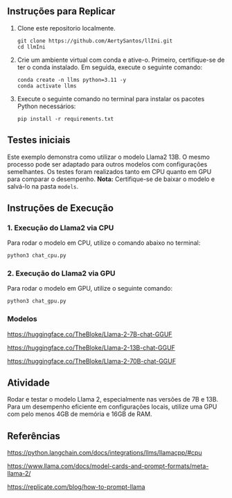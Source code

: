 ## Instruções para Replicar

1. Clone este repositorio localmente.
   ```
   git clone https://github.com/AertySantos/llIni.git
   cd llmIni
   ```
2. Crie um ambiente virtual com conda e ative-o. Primeiro, certifique-se de ter o conda instalado. Em seguida, execute o seguinte comando:
   ```
   conda create -n llms python=3.11 -y
   conda activate llms
   ```

3. Execute o seguinte comando no terminal para instalar os pacotes Python necessários:
   ```
   pip install -r requirements.txt
   ```
## Testes iniciais

Este exemplo demonstra como utilizar o modelo Llama2 13B. O mesmo processo pode ser adaptado para outros modelos com configurações semelhantes. Os testes foram realizados tanto em CPU quanto em GPU para comparar o desempenho. **Nota:** Certifique-se de baixar o modelo e salvá-lo na pasta `models`.

## Instruções de Execução

### 1. Execução do Llama2 via CPU
Para rodar o modelo em CPU, utilize o comando abaixo no terminal:

```bash
python3 chat_cpu.py
```

### 2. Execução do Llama2 via GPU
Para rodar o modelo em GPU, utilize o seguinte comando:

```bash
python3 chat_gpu.py
```
### Modelos
https://huggingface.co/TheBloke/Llama-2-7B-chat-GGUF

https://huggingface.co/TheBloke/Llama-2-13B-chat-GGUF

https://huggingface.co/TheBloke/Llama-2-70B-chat-GGUF

## Atividade
Rodar e testar o modelo Llama 2, especialmente nas versões de 7B e 13B. Para um desempenho eficiente em configurações locais, utilize uma GPU com pelo menos 4GB de memória e 16GB de RAM.

## Referências
https://python.langchain.com/docs/integrations/llms/llamacpp/#cpu

https://www.llama.com/docs/model-cards-and-prompt-formats/meta-llama-2/

https://replicate.com/blog/how-to-prompt-llama

